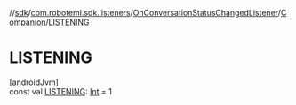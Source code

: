 //[sdk](../../../../index.md)/[com.robotemi.sdk.listeners](../../index.md)/[OnConversationStatusChangedListener](../index.md)/[Companion](index.md)/[LISTENING](-l-i-s-t-e-n-i-n-g.md)

# LISTENING

[androidJvm]\
const val [LISTENING](-l-i-s-t-e-n-i-n-g.md): [Int](https://kotlinlang.org/api/latest/jvm/stdlib/kotlin/-int/index.html) = 1
